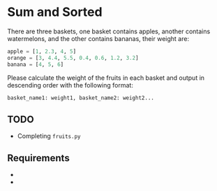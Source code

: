 # Sum and Sorted

There are three baskets, one basket contains apples, another contains watermelons, and the other contains bananas, their weight are:

```python
apple = [1, 2.3, 4, 5]
orange = [3, 4.4, 5.5, 0.4, 0.6, 1.2, 3.2]
banana = [4, 5, 6]
```

Please calculate the weight of the fruits in each basket and output in descending order with the following format:

```bash
basket_name1: weight1, basket_name2: weight2...
```

## TODO

- Completing `fruits.py`

## Requirements

-
-
